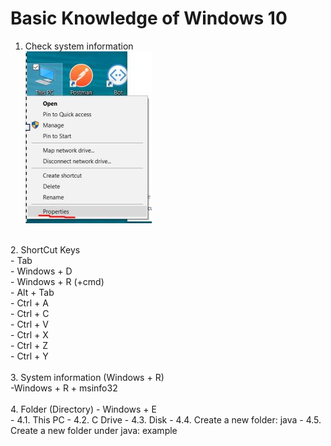 # Basic Knowledge of Windows 10

1. Check system information <br>
![alt text](https://github.com/ryanxiaocanada/Java/blob/master/SystemInfo.jpg "System Information")
<br>
2. ShortCut Keys <br>
  - Tab <br>
  - Windows + D <br>
  - Windows + R  (+cmd)  <br>
  - Alt + Tab <br>
  - Ctrl + A <br>
  - Ctrl + C <br>
  - Ctrl + V <br>
  - Ctrl + X <br>
  - Ctrl + Z <br>
  - Ctrl + Y <br>
  <br>
3. System information (Windows + R)<br>
  -Windows + R + msinfo32<br>
<br>
4. Folder (Directory) 
- Windows + E <br>
- 4.1. This PC
- 4.2. C Drive
- 4.3. Disk
- 4.4. Create a new folder: java
- 4.5. Create a new folder under java: example
